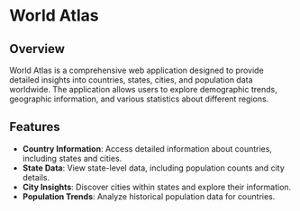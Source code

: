 # World Atlas

## Overview

World Atlas is a comprehensive web application designed to provide detailed insights into countries, states, cities, and population data worldwide. The application allows users to explore demographic trends, geographic information, and various statistics about different regions.

## Features

- **Country Information**: Access detailed information about countries, including states and cities.
- **State Data**: View state-level data, including population counts and city details.
- **City Insights**: Discover cities within states and explore their information.
- **Population Trends**: Analyze historical population data for countries.



